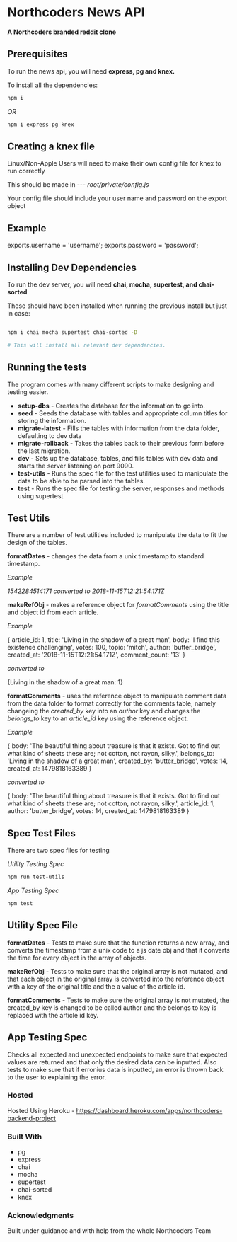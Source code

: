 # Northcoders News API

**A Northcoders branded reddit clone**

## Prerequisites

To run the news api, you will need **express, pg and knex.**

To install all the dependencies:

```bash
npm i
```

_OR_

```bash
npm i express pg knex
```

## Creating a knex file

Linux/Non-Apple Users will need to make their own config file for knex to run correctly

This should be made in --- _root/private/config.js_

Your config file should include your user name and password on the export object

## Example

exports.username = 'username';
exports.password = 'password';

## Installing Dev Dependencies

To run the dev server, you will need **chai, mocha, supertest, and chai-sorted**

These should have been installed when running the previous install but just in case:

```bash

npm i chai mocha supertest chai-sorted -D

# This will install all relevant dev dependencies.
```

## Running the tests

The program comes with many different scripts to make designing and testing easier.

- **setup-dbs** - Creates the database for the information to go into.
- **seed** - Seeds the database with tables and appropriate column titles for storing the information.
- **migrate-latest** - Fills the tables with information from the data folder, defaulting to dev data
- **migrate-rollback** - Takes the tables back to their previous form before the last migration.
- **dev** - Sets up the database, tables, and fills tables with dev data and starts the server listening on port 9090.
- **test-utils** - Runs the spec file for the test utilities used to manipulate the data to be able to be parsed into the tables.
- **test** - Runs the spec file for testing the server, responses and methods using supertest

## Test Utils

There are a number of test utilities included to manipulate the data to fit the design of the tables.

**formatDates** - changes the data from a unix timestamp to standard timestamp.

_Example_

_1542284514171 converted to 2018-11-15T12:21:54.171Z_

**makeRefObj** - makes a reference object for _formatComments_ using the title and object id from each article.

_Example_

{
article_id: 1,
title: 'Living in the shadow of a great man',
body: 'I find this existence challenging',
votes: 100,
topic: 'mitch',
author: 'butter_bridge',
created_at: '2018-11-15T12:21:54.171Z',
comment_count: '13'
}

_converted to_

{Living in the shadow of a great man: 1}

**formatComments** - uses the reference object to manipulate comment data from the data folder to format correctly for the comments table, namely changeing the _*created_by*_ key into an _author_ key and changes the _belongs_to_ key to an _article_id_ key using the reference object.

_Example_

{
body:
'The beautiful thing about treasure is that it exists. Got to find out what kind of sheets these are; not cotton, not rayon, silky.',
belongs_to: 'Living in the shadow of a great man',
created_by: 'butter_bridge',
votes: 14,
created_at: 1479818163389
}

_converted to_

{
body:
'The beautiful thing about treasure is that it exists. Got to find out what kind of sheets these are; not cotton, not rayon, silky.',
article_id: 1,
author: 'butter_bridge',
votes: 14,
created_at: 1479818163389
}

## Spec Test Files

There are two spec files for testing

_Utility Testing Spec_

```bash
npm run test-utils
```

_App Testing Spec_

```bash
npm test
```

## Utility Spec File

**formatDates** - Tests to make sure that the function returns a new array, and converts the timestamp from a unix code to a js date obj and that it converts the time for every object in the array of objects.

**makeRefObj** - Tests to make sure that the original array is not mutated, and that each object in the original array is converted into the reference object with a key of the original title and the a value of the article id.

**formatComments** - Tests to make sure the original array is not mutated, the created_by key is changed to be called author and the belongs to key is replaced with the article id key.

## App Testing Spec

Checks all expected and unexpected endpoints to make sure that expected values are returned and that only the desired data can be inputted. Also tests to make sure that if erronius data is inputted, an error is thrown back to the user to explaining the error.

### Hosted

Hosted Using Heroku - https://dashboard.heroku.com/apps/northcoders-backend-project

### Built With

- pg
- express
- chai
- mocha
- supertest
- chai-sorted
- knex

### Acknowledgments

Built under guidance and with help from the whole Northcoders Team
